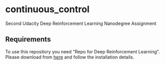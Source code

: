 # continuous_control
Second Udacity Deep Reinforcement Learning Nanodegree Assignment

## Requirements
To use this repository you need "Repo for Deep Reinforcement Learning". Please download from [here](https://github.com/udacity/deep-reinforcement-learning) and follow the installation details.

